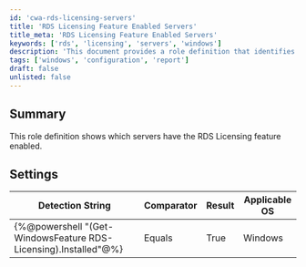 ```yaml
---
id: 'cwa-rds-licensing-servers'
title: 'RDS Licensing Feature Enabled Servers'
title_meta: 'RDS Licensing Feature Enabled Servers'
keywords: ['rds', 'licensing', 'servers', 'windows']
description: 'This document provides a role definition that identifies which servers have the RDS Licensing feature enabled, including the relevant detection string and settings for Windows operating systems.'
tags: ['windows', 'configuration', 'report']
draft: false
unlisted: false
---
```

## Summary

This role definition shows which servers have the RDS Licensing feature enabled.

## Settings

| Detection String                                  | Comparator | Result | Applicable OS |
|--------------------------------------------------|------------|--------|----------------|
| {%@powershell "(Get-WindowsFeature RDS-Licensing).Installed"@%} | Equals     | True   | Windows        |



